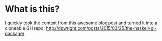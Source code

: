 What is this?
=============
I quickly took the content from this awesome blog post and turned it into a cloneable GH repo: http://dpwright.com/posts/2015/03/25/the-haskell-gl-package/